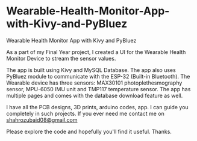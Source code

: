 # Wearable-Health-Monitor-App-with-Kivy-and-PyBluez
Wearable Health Monitor App with Kivy and PyBluez

As a part of my Final Year project, I created a UI
for the Wearable Health Monitor Device to stream
the sensor values.

The app is built using Kivy and MySQL Database.
The app also uses PyBluez module to communicate
with the ESP-32 (Built-in Bluetooth).
The Wearable device has three sensors: MAX30101 photoplethesmography sensor,
MPU-6050 IMU unit and TMP117 temperature sensor.
The app has multiple pages and comes with the database 
download feature as well.

I have all the PCB designs, 3D prints, arduino codes, app. I can guide you completely 
in such projects. If you ever need me contact me on
shahrozubaid08@gmail.com

Please explore the code and hopefully you'll find it useful.
Thanks.
